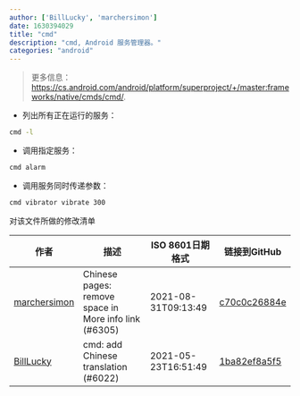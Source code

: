 ```yaml
---
author: ['BillLucky', 'marchersimon']
date: 1630394029
title: "cmd"
description: "cmd, Android 服务管理器。"
categories: "android"
---
```

> 更多信息：<https://cs.android.com/android/platform/superproject/+/master:frameworks/native/cmds/cmd/>.

- 列出所有正在运行的服务：

```bash
cmd -l
```

- 调用指定服务：

```bash
cmd alarm
```

- 调用服务同时传递参数：

```bash
cmd vibrator vibrate 300
```
对该文件所做的修改清单


作者 | 描述 | ISO 8601日期格式 | 链接到GitHub
------|-----|-----|-----
[marchersimon](mailto:50295997+marchersimon@users.noreply.github.com) | Chinese pages: remove space in More info link (#6305) | 2021-08-31T09:13:49 | [c70c0c26884e](https://github.com/tldr-pages/tldr/commit/c70c0c26884ee74fabb640cd842d1e4c72d9df4b)
[BillLucky](mailto:bill.libiao@gmail.com) | cmd: add Chinese translation (#6022) | 2021-05-23T16:51:49 | [1ba82ef8a5f5](https://github.com/tldr-pages/tldr/commit/1ba82ef8a5f5d0bb97c06c108a06812e2dd53f0e)

